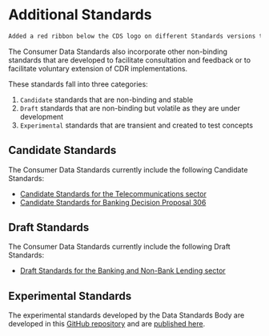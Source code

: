# Additional Standards

```diff
Added a red ribbon below the CDS logo on different Standards versions to visually distinguish them from the binding version
```

The Consumer Data Standards also incorporate other non-binding standards that are developed to facilitate consultation and feedback or to facilitate voluntary extension of CDR implementations.

These standards fall into three categories:

1. `Candidate` standards that are non-binding and stable
2. `Draft` standards that are non-binding but volatile as they are under development
3. `Experimental` standards that are transient and created to test concepts

## Candidate Standards

The Consumer Data Standards currently include the following Candidate Standards:

- [Candidate Standards for the Telecommunications sector](./includes/additional/candidates/telco.html)
- [Candidate Standards for Banking Decision Proposal 306](./includes/additional/candidates/dp306/banking-dp306.html)

## Draft Standards

The Consumer Data Standards currently include the following Draft Standards:

- [Draft Standards for the Banking and Non-Bank Lending sector](./includes/additional/drafts/non-bank-lending/banking-non-bank-lending.html)

## Experimental Standards

The experimental standards developed by the Data Standards Body are developed in this [GitHub repository](https://github.com/ConsumerDataStandardsAustralia/standards-experimental) and are [published here](https://consumerdatastandardsaustralia.github.io/standards-experimental/).
